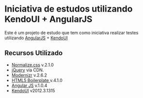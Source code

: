 # Iniciativa de estudos utilizando KendoUI + AngularJS

Este é um projeto de estudo que tem como iniciativa realizar testes 
utilizando [AngularJS](http://angularjs.org/) + [KendoUI](http://www.kendoui.com)


## Recursos Utilizado

* [Normalize.css](http://necolas.github.com/normalize.css/) v.2.1.0
* [jQuery](http://jquery.com/) via CDN.
* [Modernizr](http://modernizr.com/) v.2.6.2
* [HTML5 Boilerplate ](http://html5boilerplate.com/) v.4.1.0
* [Angular JS](http://angularjs.org) v.1.0.4
* [KendoUI](http://www.kendoui.com) v2012.3.1315



